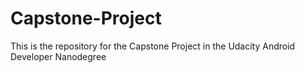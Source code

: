 # Capstone-Project
This is the repository for the Capstone Project in the Udacity Android Developer Nanodegree
